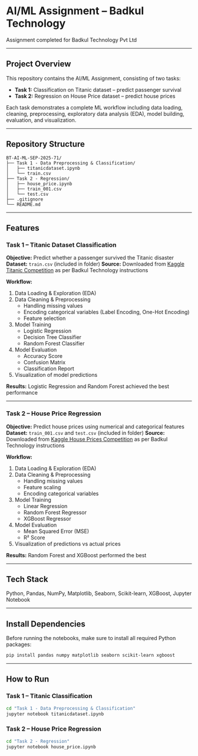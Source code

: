 # AI/ML Assignment – Badkul Technology

Assignment completed for Badkul Technology Pvt Ltd

---

## Project Overview
This repository contains the AI/ML Assignment, consisting of two tasks:

- **Task 1:** Classification on Titanic dataset – predict passenger survival
- **Task 2:** Regression on House Price dataset – predict house prices

Each task demonstrates a complete ML workflow including data loading, cleaning, preprocessing, exploratory data analysis (EDA), model building, evaluation, and visualization.

---

## Repository Structure
```
BT-AI-ML-SEP-2025-71/
├── Task 1 - Data Preprocessing & Classification/
│   ├── titanicdataset.ipynb
│   └── train.csv
├── Task 2 - Regression/
│   ├── house_price.ipynb
│   ├── train_001.csv
│   └── test.csv
├── .gitignore
└── README.md
```
---

## Features

### Task 1 – Titanic Dataset Classification
**Objective:** Predict whether a passenger survived the Titanic disaster  
**Dataset:** `train.csv` (included in folder)
**Source:** Downloaded from [Kaggle Titanic Competition](https://www.kaggle.com/competitions/titanic) as per Badkul Technology instructions


**Workflow:**
1. Data Loading & Exploration (EDA)
2. Data Cleaning & Preprocessing
   - Handling missing values
   - Encoding categorical variables (Label Encoding, One-Hot Encoding)
   - Feature selection
3. Model Training
   - Logistic Regression
   - Decision Tree Classifier
   - Random Forest Classifier
4. Model Evaluation
   - Accuracy Score
   - Confusion Matrix
   - Classification Report
5. Visualization of model predictions

**Results:** Logistic Regression and Random Forest achieved the best performance

---

### Task 2 – House Price Regression
**Objective:** Predict house prices using numerical and categorical features  
**Dataset:** `train_001.csv` and `test.csv` (included in folder)
**Source:** Downloaded from [Kaggle House Prices Competition](https://www.kaggle.com/competitions/house-prices-advanced-regression-techniques) as per Badkul Technology instructions


**Workflow:**
1. Data Loading & Exploration (EDA)
2. Data Cleaning & Preprocessing
   - Handling missing values
   - Feature scaling
   - Encoding categorical variables
3. Model Training
   - Linear Regression
   - Random Forest Regressor
   - XGBoost Regressor
4. Model Evaluation
   - Mean Squared Error (MSE)
   - R² Score
5. Visualization of predictions vs actual prices

**Results:** Random Forest and XGBoost performed the best

---

## Tech Stack
Python, Pandas, NumPy, Matplotlib, Seaborn, Scikit-learn, XGBoost, Jupyter Notebook

---

## Install Dependencies
Before running the notebooks, make sure to install all required Python packages:

```bash
pip install pandas numpy matplotlib seaborn scikit-learn xgboost
```
---

## How to Run

### Task 1 – Titanic Classification
```bash
cd "Task 1 - Data Preprocessing & Classification"
jupyter notebook titanicdataset.ipynb
```

### Task 2 – House Price Regression
```bash
cd "Task 2 - Regression"
jupyter notebook house_price.ipynb
```


